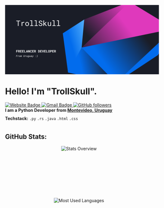 <!--- GitHub Banner --->
<img align="center" src="assets/banner.png" />

<div style="display: flex; align-items: center; justify-content: flex-start;">
  <div>
    <h1>Hello! I'm "TrollSkull".</h1>
    <a href="https://trollskull.io">
      <img src="https://img.shields.io/badge/-trollskull.io-0a66c2?style=social&logo=Google-Chrome&logoColor=blue&link=https://trollskull.io" alt="Website Badge">
    </a>
    <a href="mailto:trollskull.contact@gmail.com">
      <img src="https://img.shields.io/badge/-trollskull-c14438?style=social&logo=Gmail&logoColor=red&link=mailto:trollskull.contact@gmail.com" alt="Gmail Badge">
    </a>
    <a href="https://github.com/TrollSkull">
      <img src="https://img.shields.io/github/followers/TrollSkull?label=Follow&style=social" alt="GitHub followers">
    </a>
  </div>
</div>

<!--- Content List --->
<div style="display: flex; align-items: center; justify-content: flex-start;">
  <div style="margin-right: 10px;">
    <ul style="list-style-type: none; padding: 0; margin: 0;">
      <li style="margin-bottom: 10px;"><strong>I am a Python Developer from <a href="https://www.youtube.com/watch?v=g4dUHEkAL4M&ab_channel=TurismoAsturias" target="_blank">Montevideo, Uruguay</a></strong></li>
      <li style="margin-bottom: 10px;"><strong>Techstack:</strong> <code>.py</code> <code>.rs</code> <code>.java</code> <code>.html</code> <code>.css</code></li>
    </ul>
  </div>
</div>

<!--- GitHub Stats --->
<div align="left">
  <h2>GitHub Stats:</h2>
  <div style="margin-bottom: 30px; display: flex; flex-direction: column; align-items: center; gap: 20px;">
    <img style="height: 150px; margin-right: 20px;" src="https://github-readme-stats.vercel.app/api?username=TrollSkull&show_icons=true&theme=transparent" alt="Stats Overview" />
    <img style="height: 150px; margin-right: 20px;" src="https://github-readme-stats.vercel.app/api/top-langs/?username=TrollSkull&layout=compact&theme=transparent" alt="Most Used Languages" />
  </div>
</div>
